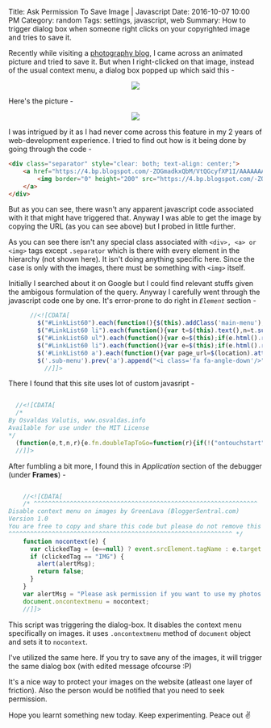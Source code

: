 Title: Ask Permission To Save Image | Javascript 
Date: 2016-10-07 10:00 PM
Category: random
Tags: settings, javascript, web
Summary: How to trigger dialog box when someone right clicks on your copyrighted image and tries to save it.

Recently while visiting a [photography blog](http://www.blissfulsnapshots.com/p/blog-page_2.html), I came across an
animated picture and tried to save it. But when I right-clicked on that image, instead of the usual context menu, a dialog box 
popped up which said this -

<center><img src="images/dialog1.png"></img><br></center>

Here's the picture -

<center><img src="https://4.bp.blogspot.com/-ZOGmadkxQbM/VtQGcyfXP1I/AAAAAAAAE9I/S-3rnporv0E/s200/camera1.png"></img><br></center>

I was intrigued by it as I had never come across this feature in my 2 years of web-development experience. I tried to find out how
is it being done by going through the code -

```html
<div class="separator" style="clear: both; text-align: center;">
	<a href="https://4.bp.blogspot.com/-ZOGmadkxQbM/VtQGcyfXP1I/AAAAAAAAE9I/S-3rnporv0E/s1600/camera1.png" imageanchor="1" style="margin-left: 1em; margin-right: 1em;">
		<img border="0" height="200" src="https://4.bp.blogspot.com/-ZOGmadkxQbM/VtQGcyfXP1I/AAAAAAAAE9I/S-3rnporv0E/s200/camera1.png" width="200">
	</a>
</div>
``` 
But as you can see, there wasn't any apparent javascript code associated with it that might have triggered that. Anyway I was
able to get the image by copying the URL (as you can see above) but I probed in little further.

As you can see there isn't any special class associated with ``` <div>, <a> or <img> ``` tags except ```.separator``` which is there with every element in the hierarchy (not shown here). It isn't doing anything specific here. Since the case is only with the images, there must be something with ``` <img> ``` itself.

Initially I searched about it on Google but I could find relevant stuffs given the ambigous formulation of the query. Anyway I carefully went through the javascript code one by one. It's error-prone to do right in <i> ```Element``` </i> section -

```javascript
	  //<![CDATA[
	  	$("#LinkList60").each(function(){$(this).addClass('main-menu');var e="<ul id='nav'><li><ul class='sub-menu'>";
		$("#LinkList60 li").each(function(){var t=$(this).text(),n=t.substr(0,1),r=t.substr(1);"_"==n?(n=$(this).find("a").attr("href"),e+='<li><a href="'+n+'">'+r+"</a></li>"):(n=$(this).find("a").attr("href"),e+='</ul></li><li><a href="'+n+'">'+t+"</a><ul class='sub-menu'>")});e+="</ul></li></ul>";$(this).html(e);
		$("#LinkList60 ul").each(function(){var e=$(this);if(e.html().replace(/\s|&nbsp;/g,"").length==0)e.remove()});
		$("#LinkList60 li").each(function(){var e=$(this);if(e.html().replace(/\s|&nbsp;/g,"").length==0)e.remove()});
		$('#LinkList60 a').each(function(){var page_url=$(location).attr('href'),link=$(this).attr('href');if(link===page_url){var id=$(this).parents(':eq(1)').attr('id');if(id==='nav'){$(this).parent('li').addClass('current')}else{$(this).parents(':eq(2)').addClass('current')}}});
		$('.sub-menu').prev('a').append("<i class='fa fa-angle-down'/>");selectnav('nav')});
	      //]]>  
```
There I found that this site uses lot of custom javasript -

```javascript

  //<![CDATA[
  /*
By Osvaldas Valutis, www.osvaldas.info
Available for use under the MIT License
*/
  (function(e,t,n,r){e.fn.doubleTapToGo=function(r){if(!("ontouchstart"in t)&&!navigator.msMaxTouchPoints&&!navigator.userAgent.toLowerCase().match(/windows phone os 7/i))return false;this.each(function(){var t=false;e(this).on("click",function(n){var r=e(this);if(r[0]!=t[0]){n.preventDefault();t=r}});e(n).on("click touchstart MSPointerDown",function(n){var r=true,i=e(n.target).parents();for(var s=0;s<i.length;s++)if(i[s]==t[0])r=false;if(r)t=false})});return this}})(jQuery,window,document);
  //]]> 

```
After fumbling a bit more, I found this in <i> Application </i> section of the debugger (under **Frames**) -

```javascript

    //<![CDATA[
    /* ^^^^^^^^^^^^^^^^^^^^^^^^^^^^^^^^^^^^^^^^^^^^^^^^^^^^^^^^^^^^^^
Disable context menu on images by GreenLava (BloggerSentral.com)
Version 1.0
You are free to copy and share this code but please do not remove this credit notice.
^^^^^^^^^^^^^^^^^^^^^^^^^^^^^^^^^^^^^^^^^^^^^^^^^^^^^^^^^^^^^^ */
    function nocontext(e) {
      var clickedTag = (e==null) ? event.srcElement.tagName : e.target.tagName;
      if (clickedTag == "IMG") {
        alert(alertMsg);
        return false;
      }
    }
    var alertMsg = "Please ask permission if you want to use my photos. Thank you! :)";
    document.oncontextmenu = nocontext;
    //]]>

```
This script was triggering the dialog-box. It disables the context menu specifically on images. it uses ```.oncontextmenu``` method of ```document``` object and sets it to ``` nocontext ```. 

I've utilized the same here. If you try to save any of the images, it will trigger the same dialog box (with edited message ofcourse :P)

It's a nice way to protect your images on the website (atleast one layer of friction). Also the person would be notified that you need to seek permission. 

Hope you learnt something new today. Keep experimenting. Peace out ✌

<script type="text/javascript">

 //<![CDATA[
    /* ^^^^^^^^^^^^^^^^^^^^^^^^^^^^^^^^^^^^^^^^^^^^^^^^^^^^^^^^^^^^^^
Disable context menu on images by GreenLava (BloggerSentral.com)
Version 1.0
You are free to copy and share this code but please do not remove this credit notice.
^^^^^^^^^^^^^^^^^^^^^^^^^^^^^^^^^^^^^^^^^^^^^^^^^^^^^^^^^^^^^^ */
    function nocontext(e) {
      var clickedTag = (e==null) ? event.srcElement.tagName : e.target.tagName;
      if (clickedTag == "IMG") {
        alert(alertMsg);
        return false;
      }
    }
    var alertMsg = "Thanks for testing this feature! Keep visiting :)";
    document.oncontextmenu = nocontext;
    //]]>

</script>
